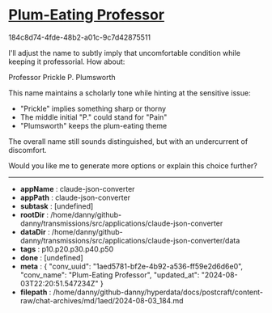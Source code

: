 # [Plum-Eating Professor](https://claude.ai/chat/1aed5781-bf2e-4b92-a536-ff59e2d6d6e0)

184c8d74-4fde-48b2-a01c-9c7d42875511

 I'll adjust the name to subtly imply that uncomfortable condition while keeping it professorial. How about:

Professor Prickle P. Plumsworth

This name maintains a scholarly tone while hinting at the sensitive issue:

- "Prickle" implies something sharp or thorny
- The middle initial "P." could stand for "Pain" 
- "Plumsworth" keeps the plum-eating theme

The overall name still sounds distinguished, but with an undercurrent of discomfort. 

Would you like me to generate more options or explain this choice further?

---

* **appName** : claude-json-converter
* **appPath** : claude-json-converter
* **subtask** : [undefined]
* **rootDir** : /home/danny/github-danny/transmissions/src/applications/claude-json-converter
* **dataDir** : /home/danny/github-danny/transmissions/src/applications/claude-json-converter/data
* **tags** : p10.p20.p30.p40.p50
* **done** : [undefined]
* **meta** : {
  "conv_uuid": "1aed5781-bf2e-4b92-a536-ff59e2d6d6e0",
  "conv_name": "Plum-Eating Professor",
  "updated_at": "2024-08-03T22:20:51.547234Z"
}
* **filepath** : /home/danny/github-danny/hyperdata/docs/postcraft/content-raw/chat-archives/md/1aed/2024-08-03_184.md
